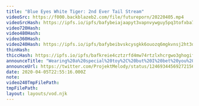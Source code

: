 ```yaml
---
title: "Blue Eyes White Tiger: 2nd Ever Tail Stream"
videoSrc: https://f000.backblazeb2.com/file/futureporn/20220405.mp4
videoSrcHash: https://ipfs.io/ipfs/bafybeiajaapyt3vapnvywguy5pq3tofxba7qn76dsvp6bggqcolouoeaae?filename=20220405.mp4
video720Hash: 
video480Hash: 
video360Hash: 
video240Hash: https://ipfs.io/ipfs/bafybeibvskcysgkk6ouozq6mgkvnsj2ht3ddmmueo22duucsxvsyr6iohm?filename=projektmelody-chaturbate-20200405T225516Z-240p.mp4
thinHash: 
thiccHash: https://ipfs.io/ipfs/bafkreie4cztzrfd4mw74rtzlxhcrgwo3ghogiffphopnfnaipf3lzic3mi?filename=1661733249199_thicc.jpg
announceTitle: "Wearing%20a%20special%20toy%2C%20but%20I%20bet%20you%20can%27t%20guess%20what%20it%20is%21%21%21%20xD%20Rawr%21%21"
announceUrl: https://twitter.com/ProjektMelody/status/1246934456927215617
date: 2020-04-05T22:55:16.000Z
note: 
video240TmpFilePath: 
tmpFilePath: 
layout: layouts/vod.njk
---
```

